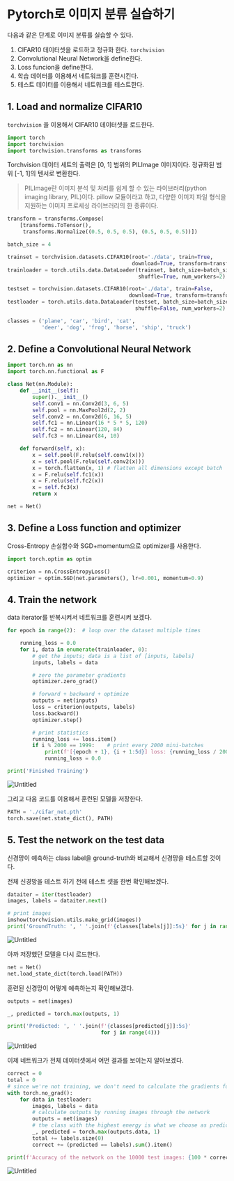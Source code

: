 # Pytorch로 이미지 분류 실습하기

다음과 같은 단계로 이미지 분류를 실습할 수 있다.

1. CIFAR10 데이터셋을 로드하고 정규화 한다. `torchvision`
2. Convolutional Neural Network을 define한다.
3. Loss funcion을 define한다.
4. 학습 데이터를 이용해서 네트워크를 훈련시킨다.
5. 테스트 데이터를 이용해서 네트워크를 테스트한다.

## 1. **Load and normalize CIFAR10**

`torchvision` 을 이용해서 CIFAR10 데이터셋을 로드한다.

```python
import torch
import torchvision
import torchvision.transforms as transforms
```

Torchvision 데이터 세트의 출력은 [0, 1] 범위의 PILImage 이미지이다. 정규화된 범위 [-1, 1]의 텐서로 변환한다.

> PILImage란 이미지 분석 및 처리를 쉽게 할 수 있는 라이브러리(python imaging library, PIL)이다. pillow 모듈이라고 하고, 다양한 이미지 파일 형식을 지원하는 이미지 프로세싱 라이브러리의 한 종류이다. 
    

```python
transform = transforms.Compose(
    [transforms.ToTensor(),
     transforms.Normalize((0.5, 0.5, 0.5), (0.5, 0.5, 0.5))])

batch_size = 4

trainset = torchvision.datasets.CIFAR10(root='./data', train=True,
                                        download=True, transform=transform)
trainloader = torch.utils.data.DataLoader(trainset, batch_size=batch_size,
                                          shuffle=True, num_workers=2)

testset = torchvision.datasets.CIFAR10(root='./data', train=False,
                                       download=True, transform=transform)
testloader = torch.utils.data.DataLoader(testset, batch_size=batch_size,
                                         shuffle=False, num_workers=2)

classes = ('plane', 'car', 'bird', 'cat',
           'deer', 'dog', 'frog', 'horse', 'ship', 'truck')
```

## **2. Define a Convolutional Neural Network**

```python
import torch.nn as nn
import torch.nn.functional as F

class Net(nn.Module):
    def __init__(self):
        super().__init__()
        self.conv1 = nn.Conv2d(3, 6, 5)
        self.pool = nn.MaxPool2d(2, 2)
        self.conv2 = nn.Conv2d(6, 16, 5)
        self.fc1 = nn.Linear(16 * 5 * 5, 120)
        self.fc2 = nn.Linear(120, 84)
        self.fc3 = nn.Linear(84, 10)

    def forward(self, x):
        x = self.pool(F.relu(self.conv1(x)))
        x = self.pool(F.relu(self.conv2(x)))
        x = torch.flatten(x, 1) # flatten all dimensions except batch
        x = F.relu(self.fc1(x))
        x = F.relu(self.fc2(x))
        x = self.fc3(x)
        return x

net = Net()
```

## **3. Define a Loss function and optimizer**

Cross-Entropy 손실함수와 SGD+momentum으로 optimizer를 사용한다.

```python
import torch.optim as optim

criterion = nn.CrossEntropyLoss()
optimizer = optim.SGD(net.parameters(), lr=0.001, momentum=0.9)
```

## **4. Train the network**

data iterator를 반복시켜서 네트워크를 훈련시켜 보겠다.

```python
for epoch in range(2):  # loop over the dataset multiple times

    running_loss = 0.0
    for i, data in enumerate(trainloader, 0):
        # get the inputs; data is a list of [inputs, labels]
        inputs, labels = data

        # zero the parameter gradients
        optimizer.zero_grad()

        # forward + backward + optimize
        outputs = net(inputs)
        loss = criterion(outputs, labels)
        loss.backward()
        optimizer.step()

        # print statistics
        running_loss += loss.item()
        if i % 2000 == 1999:    # print every 2000 mini-batches
            print(f'[{epoch + 1}, {i + 1:5d}] loss: {running_loss / 2000:.3f}')
            running_loss = 0.0

print('Finished Training')
```

![Untitled](https://user-images.githubusercontent.com/79077316/166426837-1e9b7f30-5927-46da-8d4b-3bcc3ff53e83.png)

그리고 다음 코드를 이용해서 훈련된 모델을 저장한다.

```python
PATH = './cifar_net.pth'
torch.save(net.state_dict(), PATH)
```

## **5. Test the network on the test data**

신경망이 예측하는 class label을 ground-truth와 비교해서 신경망을 테스트할 것이다. 

전체 신경망을 테스트 하기 전에 테스트 셋을 한번 확인해보겠다.

```python
dataiter = iter(testloader)
images, labels = dataiter.next()

# print images
imshow(torchvision.utils.make_grid(images))
print('GroundTruth: ', ' '.join(f'{classes[labels[j]]:5s}' for j in range(4)))
```

![Untitled](https://user-images.githubusercontent.com/79077316/166426845-68a48bab-7b7f-4195-9ed6-b45eb9180052.png)

아까 저장했던 모델을 다시 로드한다.

```python
net = Net()
net.load_state_dict(torch.load(PATH))
```

훈련된 신경망이 어떻게 예측하는지 확인해보겠다.

```python
outputs = net(images)

_, predicted = torch.max(outputs, 1)

print('Predicted: ', ' '.join(f'{classes[predicted[j]]:5s}'
                              for j in range(4)))
```

![Untitled](https://user-images.githubusercontent.com/79077316/166426850-c45f57c2-3c5a-4c5d-a45f-c07f74dddba4.png)

이제 네트워크가 전체 데이터셋에서 어떤 결과를 보이는지 알아보겠다.

```python
correct = 0
total = 0
# since we're not training, we don't need to calculate the gradients for our outputs
with torch.no_grad():
    for data in testloader:
        images, labels = data
        # calculate outputs by running images through the network
        outputs = net(images)
        # the class with the highest energy is what we choose as prediction
        _, predicted = torch.max(outputs.data, 1)
        total += labels.size(0)
        correct += (predicted == labels).sum().item()

print(f'Accuracy of the network on the 10000 test images: {100 * correct // total} %')
```

![Untitled](https://user-images.githubusercontent.com/79077316/166426855-65d37f07-7108-4e4d-9dd5-bc4f4220d7f6.png)